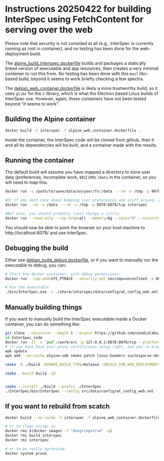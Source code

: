 # Instructions 20250422 for building InterSpec using FetchContent for serving over the web
Please note that security is not consided at all (e.g., InterSpec is currently running as root in container), and no testing has been done for the web-deployment build.

The [alpine_build_interspec.dockerfile](alpine_build_interspec.dockerfile) builds and packages a statically linked version of executable and app resources, then creates a very minimal container to run this from.  No testing has been done with this `musl` libc-based build, beyond it seems to work briefly checking a few spectra.


The [debian_web_container.dockerfile](debian_web_container.dockerfile) is likely a more trustworthy build, as it uses `glibc` for the c library, which is what the Electron based Linux builds of InterSpec use.  However, again, these containers have not been tested beyond "it seems to work".

## Building the Alpine container
```bash
docker build -t interspec -f alpine_web_container.dockerfile .
```
Inside the container, the InterSpec code will be cloned from github, then it and all its dependencies will be built, and a container made with the results.

## Running the container
The default build will assume you have mapped a directory to store user data (preferences, incomplete work, etc)
into `/data` in the container, so you will need to map this:
```bash
docker run -v /path/to/save/data/on/your/fs:/data  --rm -v /tmp -p 8078:8078/tcp interspec

#Or if you dont care about keeping user preferences and stuff around, you can just just map /data to a temp ephemeral dir
docker run --rm -v /data  --rm -v /tmp -p 8078:8078/tcp interspec

#But also, you should probably limit things a little:
docker run --read-only --cap-drop=all --memory=8g --cpus="4" --security-opt=no-new-privileges --rm -v /data  --rm -v /tmp -p 8078:8078/tcp interspec
```

You should now be able to point the browser on your host machine to http://localhost:8078/ and use InterSpec.


## Debugging the build
Either see [debian_build_debug.dockerfile](debian_build_debug.dockerfile), or if you want to manually run the executable to debug, you can:
```bash
# Start the docker container, with debug permissions:
docker run --cap-add=SYS_PTRACE --security-opt seccomp=unconfined -p 8078:8078 -i -t -v /Users/wcjohns/rad_ana/InterSpec:/interspec interspec bash

# Run the executable
./bin/InterSpec.exe -c ./share/interspec/data/config/wt_config_web.xml --userdatadir=/data --http-port=8078 --http-address=0.0.0.0 --docroot=./share/interspec
```


## Manually building things 
If you want to manually build the InterSpec executable inside a Docker container, you can do something like:
```bash
git clone --recursive --depth 1 --branch https://github.com/sandialabs/InterSpec.git master ./InterSpec_code
cd InterSpec_code
docker run -it -v `pwd`:/work/src -p 127.0.0.1:8078:8078/tcp --platform linux/arm64 alpine:latest sh
# if you dont have your proxy certificates setup right, and you're brave, you may need to add '--no-check-certificate' to the next couple lines.
apk update
apk add --no-cache alpine-sdk cmake patch linux-headers suitesparse-dev patch curl uglify-js uglifycss git

cmake -B ./build -DCMAKE_BUILD_TYPE=Release -DBUILD_FOR_WEB_DEPLOYMENT=ON -DUSE_REL_ACT_TOOL=ON -DBUILD_AS_LOCAL_SERVER=OFF -DInterSpec_FETCH_DEPENDENCIES=ON -DBoost_INCLUDE_DIR=./build/_deps/boost-src/libs -DUSE_SEARCH_MODE_3D_CHART=ON -DUSE_QR_CODES=ON -DUSE_DETECTION_LIMIT_TOOL=ON -DUSE_BATCH_TOOLS=OFF -DCMAKE_EXE_LINKER_FLAGS="-static -static-libgcc -static-libstdc++" -DCMAKE_FIND_LIBRARY_SUFFIXES=".a" ./src/

cmake --build build -j8


cmake --install ./build --prefix ./InterSpec
./InterSpec/bin/InterSpec --config src/data/config/wt_config_web.xml --http-address 0.0.0.0 --http-port 8078 --docroot InterSpec/share/interspec/ --userdatadir /tmp
```

## If you want to rebuild from scatch
```bash
docker build --no-cache -t interspec -f alpine_web_container.dockerfile .

# or to clean things up
docker rmi $(docker images -f "dangling=true" -q)
docker rmi build_interspec
docker rmi interspec

# or to be really agressive:
docker system prune
```